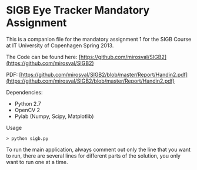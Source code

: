 # SIGB Eye Tracker Mandatory Assignment

This is a companion file for the mandatory assignment 1 for the SIGB Course at IT University of Copenhagen Spring 2013.

The Code can be found here: [https://github.com/mirosval/SIGB2](https://github.com/mirosval/SIGB2)

PDF: [https://github.com/mirosval/SIGB2/blob/master/Report/Handin2.pdf](https://github.com/mirosval/SIGB2/blob/master/Report/Handin2.pdf)

Dependencies:

* Python 2.7
* OpenCV 2
* Pylab (Numpy, Scipy, Matplotlib)

Usage

	> python sigb.py
	
To run the main application, always comment out only the line that you want to run, there are several lines for different parts of the solution, you only want to run one at a time.